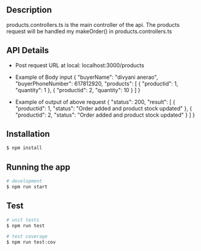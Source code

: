 
## Description
products.controllers.ts is the main controller of the api. The products request will be handled my makeOrder()
in products.controllers.ts

## API Details
 - Post request
 URL at local: localhost:3000/products
 - Example of Body input
 {
    "buyerName": "divyani anerao",
    "buyerPhoneNumber": 617812920,
    "products": [
        {
            "productid": 1,
            "quantity": 1
        },
        {
            "productid": 2,
            "quantity": 10
        }
    ]
}

- Example of output of above request
{
    "status": 200,
    "result": [
        {
            "productid": 1,
            "status": "Order added and product stock updated"
        },
        {
            "productid": 2,
            "status": "Order added and product stock updated"
        }
    ]
}

## Installation

```bash
$ npm install
```

## Running the app

```bash
# development
$ npm run start
```

## Test

```bash
# unit tests
$ npm run test

# test coverage
$ npm run test:cov
```

